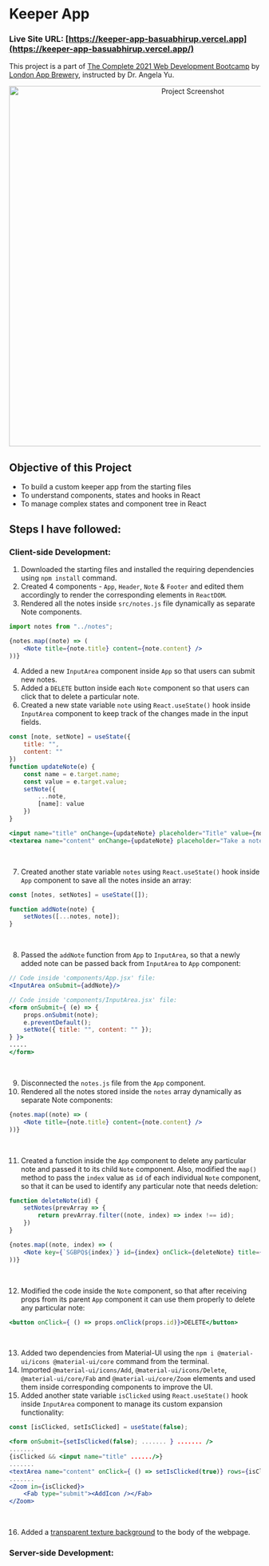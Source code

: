 # Keeper App
### Live Site URL: [https://keeper-app-basuabhirup.vercel.app](https://keeper-app-basuabhirup.vercel.app/)
This project is a part of [The Complete 2021 Web Development Bootcamp](https://www.udemy.com/course/the-complete-web-development-bootcamp/) by [London App Brewery](https://www.londonappbrewery.com/), instructed by Dr. Angela Yu.
<div align="center">
    <img src="https://i.ibb.co/5RfDsTN/image.png" alt="Project Screenshot" width=720px>
</div>

## Objective of this Project
* To build a custom keeper app from the starting files
* To understand components, states and hooks in React
* To manage complex states and component tree in React

## Steps I have followed:
### Client-side Development:
1. Downloaded the starting files and installed the requiring dependencies using `npm install` command.
2. Created 4 components - `App`, `Header`, `Note` & `Footer` and edited them accordingly to render the corresponding elements in `ReactDOM`.
3. Rendered all the notes inside `src/notes.js` file dynamically as separate Note components.
```javascript
import notes from "../notes";
```
```jsx
{notes.map((note) => (
    <Note title={note.title} content={note.content} />
))}
```
4. Added a new `InputArea` component inside `App` so that users can submit new notes.
5. Added a `DELETE` button inside each `Note` component so that users can click that to delete a particular note.
6. Created a new state variable `note` using `React.useState()` hook inside `InputArea` component to keep track of the changes made in the input fields. 
```javascript
const [note, setNote] = useState({
    title: "",
    content: ""
})
function updateNote(e) {
    const name = e.target.name;
    const value = e.target.value;
    setNote({
        ...note,
        [name]: value
    })
}
```
```jsx
<input name="title" onChange={updateNote} placeholder="Title" value={note.title} />
<textarea name="content" onChange={updateNote} placeholder="Take a note..." rows="3" value={note.content} />
```
<br />

7. Created another state variable `notes` using `React.useState()` hook inside `App` component to save all the notes inside an array:
```javascript
const [notes, setNotes] = useState([]);

function addNote(note) {
    setNotes([...notes, note]);
}
```
<br />

8. Passed the `addNote` function from `App` to `InputArea`, so that a newly added note can be passed back from `InputArea` to `App` component:
```jsx
// Code inside 'components/App.jsx' file:
<InputArea onSubmit={addNote}/>
```
```jsx
// Code inside 'components/InputArea.jsx' file:
<form onSubmit={ (e) => {
    props.onSubmit(note);    
    e.preventDefault();
    setNote({ title: "", content: "" });
} }>
.....
</form>
```
<br />


9. Disconnected the `notes.js` file from the `App` component.
10. Rendered all the notes stored inside the `notes` array dynamically as separate Note components:
```jsx
{notes.map((note) => (
    <Note title={note.title} content={note.content} />
))}
```
<br />

11. Created a function inside the `App` component to delete any particular note and passed it to its child `Note` component. Also, modified the `map()` method to pass the `index` value as `id` of each individual `Note` component, so that it can be used to identify any particular note that needs deletion:
```javascript
function deleteNote(id) {
    setNotes(prevArray => {
        return prevArray.filter((note, index) => index !== id);
    })
}
```
```jsx
{notes.map((note, index) => (
    <Note key={`SGBPQ${index}`} id={index} onClick={deleteNote} title={note.title} content={note.content} />
))}
```
<br />

12. Modified the code inside the `Note` component, so that after receiving props from its parent `App` component it can use them properly to delete any particular note:
```jsx
<button onClick={ () => props.onClick(props.id)}>DELETE</button>
```
<br />

13. Added two dependencies from Material-UI using the `npm i @material-ui/icons @material-ui/core` command from the terminal.
14. Imported `@material-ui/icons/Add`, `@material-ui/icons/Delete`, `@material-ui/core/Fab` and `@material-ui/core/Zoom` elements and used them inside corresponding components to improve the UI.
15. Added another state variable `isClicked` using `React.useState()` hook inside `InputArea` component to manage its custom expansion functionality:
```javascript
const [isClicked, setIsClicked] = useState(false);
```
```jsx
<form onSubmit={setIsClicked(false); ....... } ....... />
.......
{isClicked && <input name="title" ....../>}
.......
<textArea name="content" onClick={ () => setIsClicked(true)} rows={isClicked ? "3" : "1"} ......./>
.......
<Zoom in={isClicked}>
    <Fab type="submit"><AddIcon /></Fab>
</Zoom>
```
<br />

16. Added a [transparent texture background](https://www.transparenttextures.com/patterns/black-thread-light.png) to the body of the webpage.

### Server-side Development: